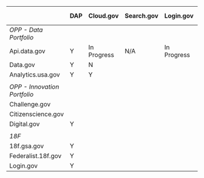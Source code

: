 
|   |  DAP | Cloud.gov  |  Search.gov |  Login.gov | USWDS  | Bug Bounty  |  Federalist | api.data.gov  |   |
|---|---|---|---|---|---|---|---|---|---|
| *OPP - Data Portfolio*  |   |   |   |   |   |   |   |   |   |
| Api.data.gov |  Y |  In Progress |  N/A | In Progress  |  No | Yes  | No  | Yes  |   |
|  Data.gov |  Y |  N |   |   |   |   |   |   |   |
| Analytics.usa.gov  |  Y | Y  |   |   |   |   |   |   |   |
|   |   |   |   |   |   |   |   |   |   |
| *OPP - Innovation Portfolio*   |   |   |   |   |   |   |   |   |   |
|  Challenge.gov |   |   |   |   |   |   |   |   |   |
|  Citizenscience.gov |   |   |   |   |   |   |   |   |   |
|  Digital.gov |  Y |   |   |   |   |   |   |   |   |
|   |   |   |   |   |   |   |   |   |   |
|  *18F* |   |   |   |   |   |   |   |   |   |
| 18f.gsa.gov  |  Y |   |   |   |   |   |   |   |   |
| Federalist.18f.gov  |  Y |   |   |   |   |   |   |   |   |
|  Login.gov | Y  |   |   |   |   |   |   |   |   |


